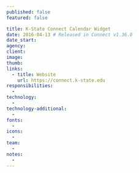 ```yaml
---
published: false
featured: false

title: K-State Connect Calendar Widget
date: 2016-04-13 # Released in Connect v1.36.0
date_start:
agency:
client:
image:
thumb:
links:
  - title: Website
    url: https://connect.k-state.edu
responsibilities:
  -
technology:
  -
technology-additional:
  -
fonts:
  -
icons:
  -
team:
  -
notes:
  -
---
```

